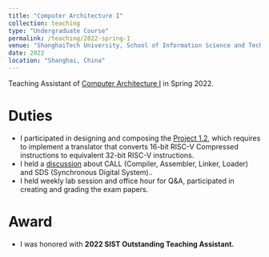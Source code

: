 ```yaml
---
title: "Computer Architecture I"
collection: teaching
type: "Undergraduate Course"
permalink: /teaching/2022-spring-1
venue: "ShanghaiTech University, School of Information Science and Technology"
date: 2022
location: "Shanghai, China"
---
```


Teaching Assistant of [Computer Architecture I](https://robotics.shanghaitech.edu.cn/courses/ca/22s/) in Spring 2022.

Duties
======
- I participated in designing and composing the [Project 1.2](https://robotics.shanghaitech.edu.cn/courses/ca/22s/projects/1.2/), which requires to implement a translator that converts 16-bit RISC-V Compressed instructions to equivalent 32-bit RISC-V instructions.  
- I held a [discussion](https://robotics.shanghaitech.edu.cn/courses/ca/22s/discussions/discussion6.pdf) about CALL (Compiler, Assembler, Linker, Loader) and SDS (Synchronous Digital System)..
- I held weekly lab session and office hour for Q&A, participated in creating and grading the exam papers.

Award
======
- I was honored with **2022 SIST Outstanding Teaching Assistant.**
